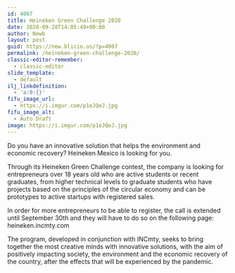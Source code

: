 ```yaml
---
id: 4007
title: Heineken Green Challenge 2020
date: 2020-09-28T14:05:49+00:00
author: Newb
layout: post
guid: https://new.blicio.us/?p=4007
permalink: /heineken-green-challenge-2020/
classic-editor-remember:
  - classic-editor
slide_template:
  - default
ilj_linkdefinition:
  - 'a:0:{}'
fifu_image_url:
  - https://i.imgur.com/p1eJQeJ.jpg
fifu_image_alt:
  - Auto Draft
image: https://i.imgur.com/p1eJQeJ.jpg
---
```

Do you have an innovative solution that helps the environment and economic recovery? Heineken Mexico is looking for you.

Through its Heineken Green Challenge contest, the company is looking for entrepreneurs over 18 years old who are active students or recent graduates, from higher technical levels to graduate students who have projects based on the principles of the circular economy and can be prototypes to active startups with registered sales.

In order for more entrepreneurs to be able to register, the call is extended until September 30th and they will have to do so on the following page:  
heineken.incmty.com

The program, developed in conjunction with INCmty, seeks to bring together the most creative minds with innovative solutions, with the aim of positively impacting society, the environment and the economic recovery of the country, after the effects that will be experienced by the pandemic.